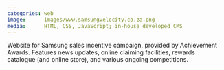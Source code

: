 ```yaml
---
categories: web
image:      images/www.samsungvelocity.co.za.png
media:      HTML, CSS, JavaScript; in-house developed CMS
---
```

Website for Samsung sales incentive campaign, provided by Achievement Awards.
Features news updates, online claiming facilities, rewards catalogue (and online
store), and various ongoing competitions.
